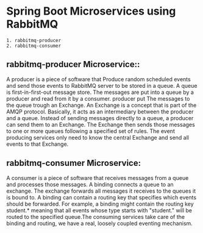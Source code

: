 # Spring Boot Microservices using RabbitMQ

```
1. rabbitmq-producer
2. rabbitmq-consumer
```

## rabbitmq-producer Microservice::

A producer is a piece of software that Produce random scheduled events and send those 
events to RabbitMQ server to be stored in a queue. A queue is first-in-first-out message 
store. The messages are put into a queue by a producer and read from it by a consumer.
producer put The messages to the queue trough an Exchange. An Exchange is a concept that 
is part of the AMQP protocol. Basically, it acts as an intermediary between the producer 
and a queue. Instead of sending messages directly to a queue, a producer can send them 
to an Exchange. The Exchange then sends those messages to one or more queues 
following a specified set of rules. The event producing services only need to know the 
central Exchange and send all events to that Exchange.

## rabbitmq-consumer Microservice:

A consumer is a piece of software that receives messages from a queue and processes those messages.
A binding connects a queue to an exchange. The exchange forwards all messages it receives to the queues 
it is bound to. A binding can contain a routing key that specifies which events should be forwarded. 
For example, a binding might contain the routing key student.* meaning that all events whose type starts 
with "student." will be routed to the specified queue.The consuming services take care of the binding and 
routing, we have a real, loosely coupled eventing mechanism.

